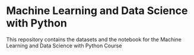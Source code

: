 # Machine Learning and Data Science with Python
This repository contains the datasets and the notebook for the Machine Learning and Data Science with Python Course
